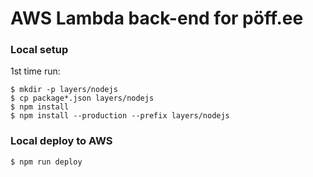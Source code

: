# AWS Lambda back-end for pöff.ee

### Local setup
1st time run:
```shell
$ mkdir -p layers/nodejs
$ cp package*.json layers/nodejs
$ npm install
$ npm install --production --prefix layers/nodejs
```

### Local deploy to AWS
```shell
$ npm run deploy
```
